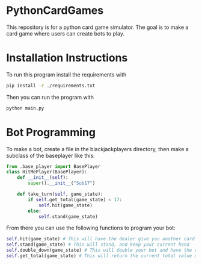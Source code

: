 # PythonCardGames
This repository is for a python card game simulator. The goal is to make a card game where users can create bots to play.
# Installation Instructions

To run this program install the requirements with
```bash
pip install -r ./requirements.txt
```

Then you can run the program with
```bash
python main.py
```

# Bot Programming

To make a bot, create a file in the blackjackplayers directory, then make a subclass of the baseplayer like this:

```python
from .base_player import BasePlayer
class HitMePlayer(BasePlayer):
    def __init__(self):
        super().__init__("Sub17")

    def take_turn(self, game_state):
        if self.get_total(game_state) < 17:
            self.hit(game_state)
        else:
            self.stand(game_state)
```

From there you can use the following functions to program your bot:

```python
self.hit(game_state) # This will have the dealer give you another card
self.stand(game_state) # This will stand, and keep your current hand
self.double_down(game_state) # This will double your bet and have the dealer give you another card
self.get_total(game_state) # This will return the current total value of your hand
```
